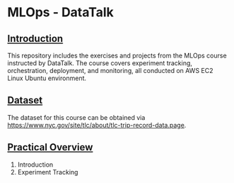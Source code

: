 # MLOps - DataTalk

## <ins>Introduction</ins>
This repository includes the exercises and projects from the MLOps course instructed by DataTalk. The course covers experiment tracking, orchestration, deployment, and monitoring, all conducted on AWS EC2 Linux Ubuntu environment.

## <ins>Dataset</ins>
The dataset for this course can be obtained via https://www.nyc.gov/site/tlc/about/tlc-trip-record-data.page. 

## <ins>Practical Overview</ins>
1. Introduction
2. Experiment Tracking